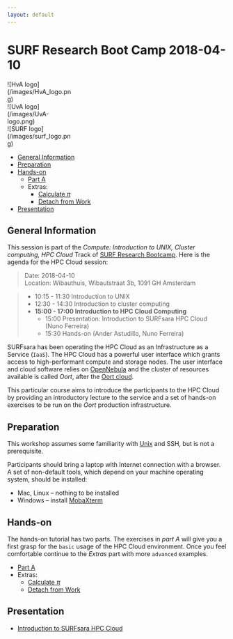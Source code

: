 ```yaml
---
layout: default
---
```


# SURF Research Boot Camp 2018-04-10

<div style="max-width:150px;" markdown="1">
![HvA logo](/images/HvA_logo.png)

<div style="max-width:150px;" markdown="1">
![UvA logo](/images/UvA-logo.png)

<div style="max-width:150px;" markdown="1">
![SURF logo](/images/surf_logo.png)
</div>
</div>
</div>

* [General Information](#general) <br>
* [Preparation](#preparation) <br>
* [Hands-on](#hands-on) <br>
  * [Part A](partA)
  * Extras:
    * [Calculate _&pi;_](extraPI)
    * [Detach from Work](extraDetachWork)
* [Presentation](#presentations)

## <a name="general"></a>General Information
This session is part of the _Compute: Introduction to UNIX, Cluster computing, HPC Cloud_ Track of [SURF Research Bootcamp](https://surfresearchbootcamp.nl/). Here is the agenda for the HPC Cloud session:

> Date: 2018-04-10     
> Location: Wibauthuis, Wibautstraat 3b, 1091 GH Amsterdam

> * 10:15 - 11:30 Introduction to UNIX
> * 12:30 - 14:30 Introduction to cluster computing
> * **15:00 - 17:00 Introduction to HPC Cloud Computing**
>     * 15:00 Presentation: Introduction to SURFsara HPC Cloud (Nuno Ferreira)
>     * 15:30 Hands-on (Ander Astudillo, Nuno Ferreira)

SURFsara has been operating the HPC Cloud as an Infrastructure as a Service (`IaaS`).
The HPC Cloud has a powerful user interface which grants access to high-performant compute and storage nodes.
The user interface and cloud software relies on [OpenNebula](http://opennebula.org/) and the cluster of resources available is called _Oort_, after the [Oort cloud](https://en.wikipedia.org/wiki/Oort_cloud).

This particular course aims to introduce the participants to the HPC Cloud by providing an introductory lecture to the service and a set of hands-on exercises to be run on the _Oort_ production infrastructure.


## <a name="preparation"></a>Preparation

This workshop assumes some familiarity with [Unix](https://learncodethehardway.org/unix/) and SSH, but is not a prerequisite.

Participants should bring a laptop with Internet connection with a browser. A set of non-default tools, which depend on your machine operating system, should be installed:

* Mac, Linux – nothing to be installed
* Windows – install [MobaXterm](http://mobaxterm.mobatek.net)

## <a name="hands-on"></a> Hands-on
The hands-on tutorial has two parts. The exercises in *part A* will give you a first grasp for the `basic` usage of the HPC Cloud environment. Once you feel comfortable continue to the *Extras* part with more `advanced` examples.

  * [Part A](partA)
  * Extras:
    * [Calculate _&pi;_](extraPI)
    * [Detach from Work](extraDetachWork)

## <a name="presentations"></a> Presentation

* [Introduction to SURFsara HPC Cloud](presentations/intro-hpc-cloud-20180410.pdf)
